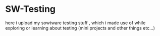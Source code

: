 # SW-Testing
here i upload my sowtware testing stuff , which i made use of while exploring or learning about testing (mini projects and other things etc...)

